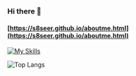 ### Hi there 👋
#### [https://s8seer.github.io/aboutme.html](https://s8seer.github.io/aboutme.html)

[![My Skills](https://skillicons.dev/icons?i=py,js,html,css)](https://skillicons.dev)  
  
![Top Langs](https://github-readme-stats.vercel.app/api/top-langs/?username=s8seer&layout=compact&langs_count=20&theme=dark&hide_border=true&border_radius=9)  
